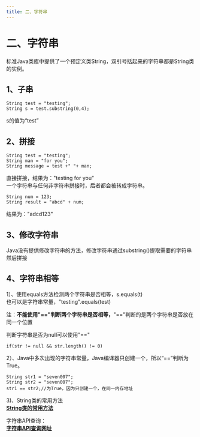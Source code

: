 ```yaml
---
title: 二、字符串
---
```

# 二、字符串
标准Java类库中提供了一个预定义类String，双引号括起来的字符串都是String类的实例。  
## 1、子串  

	String test = "testing";
	String s = test.substring(0,4);
s的值为“test”  
## 2、拼接  

	String test = "testing";
	String man = "for you";
	String message = test +" "+ man;  
直接拼接，结果为："testing for you"  
一个字符串与任何非字符串拼接时，后者都会被转成字符串。  
    
	String num = 123;  
	String result = "abcd" + num;  
结果为："adcd123"  
## 3、修改字符串
Java没有提供修改字符串的方法，修改字符串通过substring()提取需要的字符串然后拼接  
## 4、字符串相等
1）、使用equals方法检测两个字符串是否相等，s.equals(t)  
也可以是字符串常量，"testing".equals(test)  
  
注：**不能使用"=="判断两个字符串是否相等，**"=="判断的是两个字符串是否放在同一个位置
  
判断字符串是否为null可以使用"=="  

	if(str != null && str.length() != 0)  
  
2）、Java中多次出现的字符串常量，Java编译器只创建一个，所以“==”判断为True。  
  
  
	String str1 = "seven007";
	String str2 = "seven007";
	str1 == str2;//为True，因为只创建一个，在同一内存地址  
3)、String类的常用方法  
**[String类的常用方法](https://www.cnblogs.com/zhangyinhua/p/7689974.html)**    




字符串API查询：  
**[字符串API查询网址](http://tool.oschina.net/apidocs/apidoc?api=jdk-zh)**
